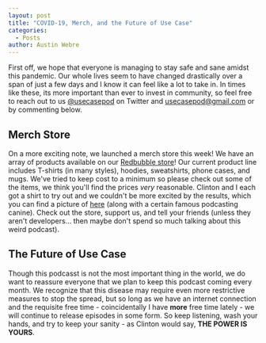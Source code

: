 ```yaml
---
layout: post
title: "COVID-19, Merch, and the Future of Use Case"
categories:
  - Posts
author: Austin Webre
---
```


First off, we hope that everyone is managing to stay safe and sane amidst this pandemic. Our whole lives seem to have changed drastically over a span of just a few days and I know it can feel like a lot to take in. In times like these, its more important than ever to invest in community, so feel free to reach out to us [@usecasepod](https://twitter.com/usecasepod) on Twitter and [usecasepod@gmail.com](mailto:usecasepod@gmail.com) or by commenting below.

## Merch Store

On a more exciting note, we launched a merch store this week! We have an array of products available on our [Redbubble store](https://rdbl.co/2QD97YJ)! Our current product line includes T-shirts (in many styles), hoodies, sweatshirts, phone cases, and mugs. We've tried to keep cost to a minimum so please check out some of the items, we think you'll find the prices _very_ reasonable. Clinton and I each got a shirt to try out and we couldn't be more excited by the results, which you can find a picture of [here](https://twitter.com/usecasepod/status/1241492587107831811?s=20) (along with a certain famous podcasting canine). Check out the store, support us, and tell your friends (unless they aren't developers... then maybe don't spend so much talking about this weird podcast).

## The Future of Use Case

Though this podcasst is not the most important thing in the world, we do want to reassure everyone that we plan to keep this podcast coming every month. We recognize that this disease may require even more restrictive measures to stop the spread, but so long as we have an internet connection and the requisite free time - coincidentally I have **more** free time lately - we will continue to release episodes in some form. So keep listening, wash your hands, and try to keep your sanity - as Clinton would say, **THE POWER IS YOURS**.
